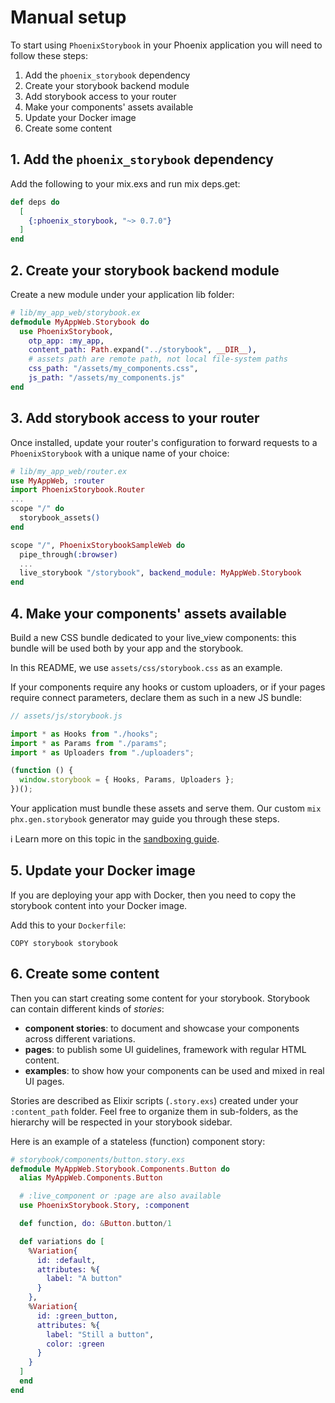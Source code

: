# Manual setup

To start using `PhoenixStorybook` in your Phoenix application you will need to follow these steps:

1. Add the `phoenix_storybook` dependency
2. Create your storybook backend module
3. Add storybook access to your router
4. Make your components' assets available
5. Update your Docker image
6. Create some content

## 1. Add the `phoenix_storybook` dependency

Add the following to your mix.exs and run mix deps.get:

```elixir
def deps do
  [
    {:phoenix_storybook, "~> 0.7.0"}
  ]
end
```

## 2. Create your storybook backend module

Create a new module under your application lib folder:

```elixir
# lib/my_app_web/storybook.ex
defmodule MyAppWeb.Storybook do
  use PhoenixStorybook,
    otp_app: :my_app,
    content_path: Path.expand("../storybook", __DIR__),
    # assets path are remote path, not local file-system paths
    css_path: "/assets/my_components.css",
    js_path: "/assets/my_components.js"
end
```

## 3. Add storybook access to your router

Once installed, update your router's configuration to forward requests to a `PhoenixStorybook`
with a unique name of your choice:

```elixir
# lib/my_app_web/router.ex
use MyAppWeb, :router
import PhoenixStorybook.Router
...
scope "/" do
  storybook_assets()
end

scope "/", PhoenixStorybookSampleWeb do
  pipe_through(:browser)
  ...
  live_storybook "/storybook", backend_module: MyAppWeb.Storybook
end
```

## 4. Make your components' assets available

Build a new CSS bundle dedicated to your live_view components: this bundle will be used both by your
app and the storybook.

In this README, we use `assets/css/storybook.css` as an example.

If your components require any hooks or custom uploaders, or if your pages require connect parameters,
declare them as such in a new JS bundle:

```javascript
// assets/js/storybook.js

import * as Hooks from "./hooks";
import * as Params from "./params";
import * as Uploaders from "./uploaders";

(function () {
  window.storybook = { Hooks, Params, Uploaders };
})();
```

Your application must bundle these assets and serve them. Our custom `mix phx.gen.storybook`
generator may guide you through these steps.

ℹ️ Learn more on this topic in the [sandboxing guide](guides/sandboxing.md).

## 5. Update your Docker image

If you are deploying your app with Docker, then you need to copy the storybook content into your
Docker image.

Add this to your `Dockerfile`:

```docker
COPY storybook storybook
```

## 6. Create some content

Then you can start creating some content for your storybook. Storybook can contain different kinds
of _stories_:

- **component stories**: to document and showcase your components across different variations.
- **pages**: to publish some UI guidelines, framework with regular HTML content.
- **examples**: to show how your components can be used and mixed in real UI pages.

Stories are described as Elixir scripts (`.story.exs`) created under your `:content_path` folder.
Feel free to organize them in sub-folders, as the hierarchy will be respected in your storybook
sidebar.

Here is an example of a stateless (function) component story:

```elixir
# storybook/components/button.story.exs
defmodule MyAppWeb.Storybook.Components.Button do
  alias MyAppWeb.Components.Button

  # :live_component or :page are also available
  use PhoenixStorybook.Story, :component

  def function, do: &Button.button/1

  def variations do [
    %Variation{
      id: :default,
      attributes: %{
        label: "A button"
      }
    },
    %Variation{
      id: :green_button,
      attributes: %{
        label: "Still a button",
        color: :green
      }
    }
  ]
  end
end
```
